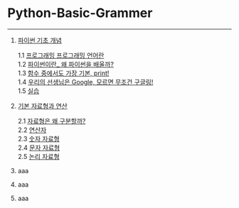 # Python-Basic-Grammer

---

1. [파이썬 기초 개념](https://github.com/Team-COSADAMA/Python-Basic-Grammer/tree/main/1.%20%ED%8C%8C%EC%9D%B4%EC%8D%AC%20%EA%B8%B0%EC%B4%88%20%EA%B0%9C%EB%85%90)

    1.1 [프로그래밍 프로그래밍 언어란](https://github.com/Team-COSADAMA/Python-Basic-Grammer/blob/main/1.%20%ED%8C%8C%EC%9D%B4%EC%8D%AC%20%EA%B8%B0%EC%B4%88%20%EA%B0%9C%EB%85%90/1.1%20%ED%94%84%EB%A1%9C%EA%B7%B8%EB%9E%98%EB%B0%8D%20%ED%94%84%EB%A1%9C%EA%B7%B8%EB%9E%98%EB%B0%8D%20%EC%96%B8%EC%96%B4%EB%9E%80_.md)   
    1.2 [파이썬이란_ 왜 파이썬을 배울까?](https://github.com/Team-COSADAMA/Python-Basic-Grammer/blob/main/1.%20%ED%8C%8C%EC%9D%B4%EC%8D%AC%20%EA%B8%B0%EC%B4%88%20%EA%B0%9C%EB%85%90/1.2%20%ED%8C%8C%EC%9D%B4%EC%8D%AC%EC%9D%B4%EB%9E%80_%20%EC%99%9C%20%ED%8C%8C%EC%9D%B4%EC%8D%AC%EC%9D%84%20%EB%B0%B0%EC%9A%B8%EA%B9%8C_.md)    
    1.3 [함수 중에서도 가장 기본, print!](https://github.com/Team-COSADAMA/Python-Basic-Grammer/blob/main/1.%20%ED%8C%8C%EC%9D%B4%EC%8D%AC%20%EA%B8%B0%EC%B4%88%20%EA%B0%9C%EB%85%90/1.3%20%ED%95%A8%EC%88%98%20%EC%A4%91%EC%97%90%EC%84%9C%EB%8F%84%20%EA%B0%80%EC%9E%A5%20%EA%B8%B0%EB%B3%B8%2C%20print!.md)    
    1.4 [우리의 선생님은 Google, 모르면 무조건 구글링!](https://github.com/Team-COSADAMA/Python-Basic-Grammer/blob/main/1.%20%ED%8C%8C%EC%9D%B4%EC%8D%AC%20%EA%B8%B0%EC%B4%88%20%EA%B0%9C%EB%85%90/1.4%20%EC%9A%B0%EB%A6%AC%EC%9D%98%20%EC%84%A0%EC%83%9D%EB%8B%98%EC%9D%80%20Google%2C%20%EB%AA%A8%EB%A5%B4%EB%A9%B4%20%EB%AC%B4%EC%A1%B0%EA%B1%B4%20%EA%B5%AC%EA%B8%80%EB%A7%81!.md)     
    1.5 [실습](https://github.com/Team-COSADAMA/Python-Basic-Grammer/blob/main/1.%20%ED%8C%8C%EC%9D%B4%EC%8D%AC%20%EA%B8%B0%EC%B4%88%20%EA%B0%9C%EB%85%90/1.5%20%EC%8B%A4%EC%8A%B5.md)     
    
2. [기본 자료형과 연산](https://github.com/Team-COSADAMA/Python-Basic-Grammer/tree/main/2.%20%EA%B8%B0%EB%B3%B8%20%EC%9E%90%EB%A3%8C%ED%98%95%EA%B3%BC%20%EC%97%B0%EC%82%B0)

    2.1 [자료형은 왜 구분할까?](https://github.com/Team-COSADAMA/Python-Basic-Grammer/blob/main/2.%20%EA%B8%B0%EB%B3%B8%20%EC%9E%90%EB%A3%8C%ED%98%95%EA%B3%BC%20%EC%97%B0%EC%82%B0/2.1%20%EC%9E%90%EB%A3%8C%ED%98%95%EC%9D%80%20%EC%99%9C%20%EA%B5%AC%EB%B6%84%ED%95%A0%EA%B9%8C_.md)   
    2.2 [연산자](https://github.com/Team-COSADAMA/Python-Basic-Grammer/blob/main/2.%20%EA%B8%B0%EB%B3%B8%20%EC%9E%90%EB%A3%8C%ED%98%95%EA%B3%BC%20%EC%97%B0%EC%82%B0/2.2%20%EC%97%B0%EC%82%B0%EC%9E%90.md)    
    2.3 [숫자 자료형](https://github.com/Team-COSADAMA/Python-Basic-Grammer/blob/main/2.%20%EA%B8%B0%EB%B3%B8%20%EC%9E%90%EB%A3%8C%ED%98%95%EA%B3%BC%20%EC%97%B0%EC%82%B0/2.3%20%EC%88%AB%EC%9E%90%20%EC%9E%90%EB%A3%8C%ED%98%95.md)    
    2.4 [문자 자료형](https://github.com/Team-COSADAMA/Python-Basic-Grammer/blob/main/2.%20%EA%B8%B0%EB%B3%B8%20%EC%9E%90%EB%A3%8C%ED%98%95%EA%B3%BC%20%EC%97%B0%EC%82%B0/2.4%20%EB%AC%B8%EC%9E%90%20%EC%9E%90%EB%A3%8C%ED%98%95.md)    
    2.5 [논리 자료형](https://github.com/Team-COSADAMA/Python-Basic-Grammer/blob/main/2.%20%EA%B8%B0%EB%B3%B8%20%EC%9E%90%EB%A3%8C%ED%98%95%EA%B3%BC%20%EC%97%B0%EC%82%B0/2.5%20%EB%85%BC%EB%A6%AC%20%EC%9E%90%EB%A3%8C%ED%98%95.md)     
3. aaa
4. aaa
5. aaa
